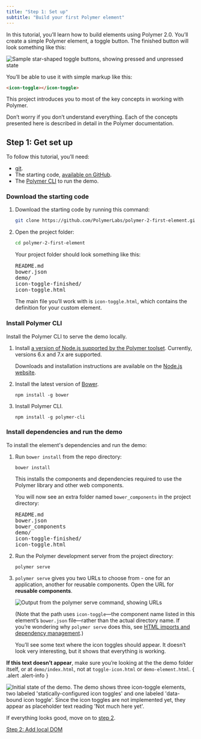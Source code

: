 ```yaml
---
title: "Step 1: Set up"
subtitle: "Build your first Polymer element"
---
```


<!-- toc -->

In this tutorial, you’ll learn how to build elements using Polymer 2.0. You’ll
create a simple Polymer element, a toggle button. The finished button will look
something like this:

![Sample star-shaped toggle buttons, showing pressed and unpressed
state](/images/2.0/first-element/sample-toggles.png)

You’ll be able to use it with simple markup like this:

```html
<icon-toggle></icon-toggle>
```

This project introduces you to most of the key concepts in working with
Polymer.

Don’t worry if you don’t understand everything. Each of the concepts presented
here is described in detail in the Polymer documentation.


## Step 1: Get set up

To follow this tutorial, you’ll need:

-   [git](https://git-scm.com/downloads).
-   The starting code, [available on GitHub](https://github.com/PolymerLabs/polymer-2-first-element.git).
-   The [Polymer CLI](/2.0/docs/tools/polymer-cli) to run the demo.

### Download the starting code

1.  Download the starting code by running this command:

    ```bash
    git clone https://github.com/PolymerLabs/polymer-2-first-element.git
    ```
 
2.  Open the project folder:  

    ```bash
    cd polymer-2-first-element
    ```

    Your project folder should look something like
    this:

    <pre>
    README.md
    bower.json
    demo/
    icon-toggle-finished/
    icon-toggle.html
    </pre>

    The main file you’ll work with is `icon-toggle.html`, which contains the definition for your custom element.

### Install Polymer CLI

Install the Polymer CLI to serve the demo locally.

1.  Install [a version of Node.js supported by the Polymer toolset](https://www.polymer-project.org/2.0/docs/tools/node-support). Currently, versions 6.x and 7.x are supported.

    Downloads and installation instructions are available on the [Node.js website](https://nodejs.org/en/download/).

2.  Install the latest version of [Bower](http://bower.io/#install-bower).

        npm install -g bower

3.  Install Polymer CLI.

        npm install -g polymer-cli

### Install dependencies and run the demo

To install the element's dependencies and run the demo:

1.  Run `bower install` from the repo directory:

        bower install

    This installs the components and dependencies required to use the Polymer library and other web components. 

    You will now see an extra folder named `bower_components` in the project directory: 

    <pre>
    README.md
    bower.json
    bower_components
    demo/
    icon-toggle-finished/
    icon-toggle.html
    </pre>

2.  Run the Polymer development server from the project directory:

        polymer serve

3.  `polymer serve` gives you two URLs to choose from - one for an application, another for reusable components. Open the URL for **reusable components**. 

    <img src="/images/2.0/first-element/polymer-serve-urls.png" alt="Output from the polymer serve command, showing URLs" title="Local server URLs">

    (Note that the path uses `icon-toggle`—the
    component name listed in this element’s `bower.json` file—rather than the actual directory name.
    If you’re wondering why `polymer serve` does this, see [HTML imports and dependency
    management](/2.0/docs/tools/polymer-cli#element-project-layout).)

    You’ll see some text where the icon toggles should appear. It doesn’t look
    very interesting, but it shows that everything is working.

**If this text doesn’t appear**, make sure you’re looking at the the demo folder itself, or at `demo/index.html`,
not at `toggle-icon.html` or `demo-element.html`.
{ .alert .alert-info }

<img src="/images/2.0/first-element/starting-state.png" alt="Initial state of the demo. The demo shows three icon-toggle elements, two labeled 'statically-configured icon toggles' and one labeled 'data-bound icon toggle'. Since the icon toggles are not implemented yet, they appear as placeholder text reading 'Not much here yet'." title="Initial demo">

If everything looks good, move on to [step 2](step-2).

<a class="blue-button" href="step-2">Step 2: Add local DOM</a>

